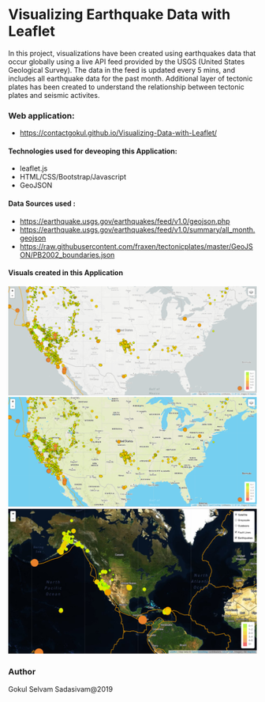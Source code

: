 # Visualizing Earthquake Data with Leaflet

In this project, visualizations have been created using earthquakes data that occur globally using a live API feed provided by the USGS (United States Geological Survey). The data in the feed is updated every 5 mins, and includes all earthquake data for the past month. Additional layer of tectonic plates has been created to understand the relationship between tectonic plates and seismic activites.

### Web application:
* https://contactgokul.github.io/Visualizing-Data-with-Leaflet/

#### Technologies used for deveoping this Application:
* leaflet.js
* HTML/CSS/Bootstrap/Javascript
* GeoJSON

#### Data Sources used :
* https://earthquake.usgs.gov/earthquakes/feed/v1.0/geojson.php
* https://earthquake.usgs.gov/earthquakes/feed/v1.0/summary/all_month.geojson
* https://raw.githubusercontent.com/fraxen/tectonicplates/master/GeoJSON/PB2002_boundaries.json


#### Visuals created in this Application
![final_app_part1.png](Images/Grayscale.png)
![final_app_part2.png](Images/Outdoor.png)
![final_app_part3.png](Images/5-Advanced.png)

### Author

Gokul Selvam Sadasivam@2019